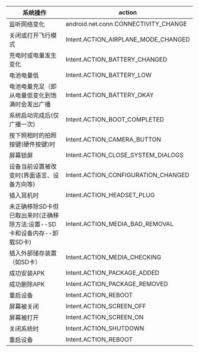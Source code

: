 
系统操作 | action
---|---
监听网络变化|	android.net.conn.CONNECTIVITY_CHANGE
关闭或打开飞行模式	|Intent.ACTION_AIRPLANE_MODE_CHANGED
充电时或电量发生变化|	Intent.ACTION_BATTERY_CHANGED
电池电量低|	Intent.ACTION_BATTERY_LOW
电池电量充足（即从电量低变化到饱满时会发出广播|	Intent.ACTION_BATTERY_OKAY
系统启动完成后(仅广播一次)|	Intent.ACTION_BOOT_COMPLETED
按下照相时的拍照按键(硬件按键)时|	Intent.ACTION_CAMERA_BUTTON
屏幕锁屏|	Intent.ACTION_CLOSE_SYSTEM_DIALOGS
设备当前设置被改变时(界面语言、设备方向等)|	Intent.ACTION_CONFIGURATION_CHANGED
插入耳机时|	Intent.ACTION_HEADSET_PLUG
未正确移除SD卡但已取出来时(正确移除方法:设置--SD卡和设备内存--卸载SD卡)|	Intent.ACTION_MEDIA_BAD_REMOVAL
插入外部储存装置（如SD卡）|	Intent.ACTION_MEDIA_CHECKING
成功安装APK|	Intent.ACTION_PACKAGE_ADDED
成功删除APK	|Intent.ACTION_PACKAGE_REMOVED
重启设备|	Intent.ACTION_REBOOT
屏幕被关闭|	Intent.ACTION_SCREEN_OFF
屏幕被打开	|Intent.ACTION_SCREEN_ON
关闭系统时	|Intent.ACTION_SHUTDOWN
重启设备|	Intent.ACTION_REBOOT